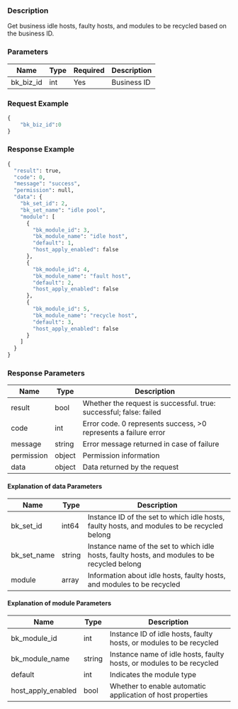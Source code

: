 ### Description

Get business idle hosts, faulty hosts, and modules to be recycled based on the business ID.

### Parameters

| Name      | Type | Required | Description |
|-----------|------|----------|-------------|
| bk_biz_id | int  | Yes      | Business ID |

### Request Example

```python
{
    "bk_biz_id":0
}
```

### Response Example

```python
{
  "result": true,
  "code": 0,
  "message": "success",
  "permission": null,
  "data": {
    "bk_set_id": 2,
    "bk_set_name": "idle pool",
    "module": [
      {
        "bk_module_id": 3,
        "bk_module_name": "idle host",
        "default": 1,
        "host_apply_enabled": false
      },
      {
        "bk_module_id": 4,
        "bk_module_name": "fault host",
        "default": 2,
        "host_apply_enabled": false
      },
      {
        "bk_module_id": 5,
        "bk_module_name": "recycle host",
        "default": 3,
        "host_apply_enabled": false
      }
    ]
  }
}
```

### Response Parameters

| Name       | Type   | Description                                                        |
|------------|--------|--------------------------------------------------------------------|
| result     | bool   | Whether the request is successful. true: successful; false: failed |
| code       | int    | Error code. 0 represents success, >0 represents a failure error    |
| message    | string | Error message returned in case of failure                          |
| permission | object | Permission information                                             |
| data       | object | Data returned by the request                                       |

#### Explanation of data Parameters

| Name        | Type   | Description                                                                                   |
|-------------|--------|-----------------------------------------------------------------------------------------------|
| bk_set_id   | int64  | Instance ID of the set to which idle hosts, faulty hosts, and modules to be recycled belong   |
| bk_set_name | string | Instance name of the set to which idle hosts, faulty hosts, and modules to be recycled belong |
| module      | array  | Information about idle hosts, faulty hosts, and modules to be recycled                        |

#### Explanation of module Parameters

| Name               | Type   | Description                                                          |
|--------------------|--------|----------------------------------------------------------------------|
| bk_module_id       | int    | Instance ID of idle hosts, faulty hosts, or modules to be recycled   |
| bk_module_name     | string | Instance name of idle hosts, faulty hosts, or modules to be recycled |
| default            | int    | Indicates the module type                                            |
| host_apply_enabled | bool   | Whether to enable automatic application of host properties           |
